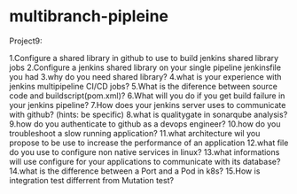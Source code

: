 # multibranch-pipleine

Project9:

1.Configure a shared library in github to use to build jenkins shared library jobs
2.Configure a jenkins shared library on your single pipeline jenkinsfile you had
3.why do you need shared library?
4.what is your experience with jenkins multipipeline CI/CD jobs?
5.What is the diference between source code and buildscript(pom.xml)?
6.What will you do if you get build failure in your jenkins pipeline?
7.How does your jenkins server uses to communicate with github? (hints: be specific)
8.what is qualitygate in sonarqube analysis?
9.how do you authenticate to github as a devops engineer?
10.how do you troubleshoot a slow running application?
11.what architecture wil you propose to be use to increase the performance of an application
12.what file do you use to configure non native services in linux?
13.what informations will use configure for your applications to communicate with its database?
14.what is the difference between a Port and a Pod in k8s?
15.How is integration test differrent from Mutation test?
